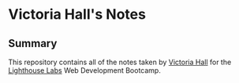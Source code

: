 # Victoria Hall's Notes
## Summary 

This repository contains all of the notes taken by [Victoria Hall](https://github.com/victhall) for the [Lighthouse Labs](https://www.lighthouselabs.ca/) Web Development Bootcamp.
